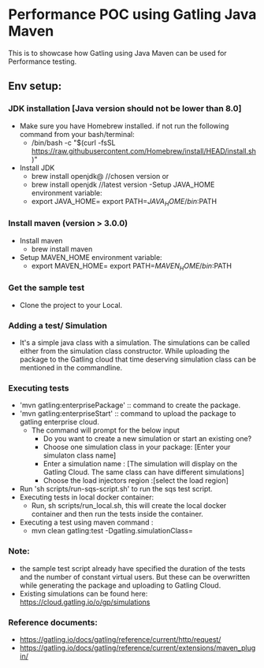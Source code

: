 # Performance POC using Gatling Java Maven
 This is to showcase how Gatling using Java Maven can be used for Performance testing. 


## Env setup:

### JDK installation [Java version should not be lower than 8.0] 

- Make sure you have Homebrew installed. if not run the following command from your bash/terminal:
  - /bin/bash -c "$(curl -fsSL https://raw.githubusercontent.com/Homebrew/install/HEAD/install.sh)"
- Install JDK
  - brew install openjdk@<version> //chosen version or 
  - brew install openjdk //latest version
-Setup JAVA_HOME environment variable:
  - export JAVA_HOME=<path-to-jdk>
    export PATH=$JAVA_HOME/bin:$PATH

### Install maven (version > 3.0.0)

- Install maven
  - brew install maven
- Setup MAVEN_HOME environment variable:
  - export MAVEN_HOME=<path-to-maven>
    export PATH=$MAVEN_HOME/bin:$PATH
  
### Get the sample test

- Clone the project to your Local.

### Adding a test/ Simulation

- It's a simple java class with a simulation. The simulations can be called either from the simulation class constructor. While uploading the package to the Gatling cloud that time deserving simulation class can be mentioned in the commandline. 

### Executing tests 

- 'mvn gatling:enterprisePackage'  :: command to create the package. 
- 'mvn gatling:enterpriseStart'  :: command to upload the package to gatling enterprise cloud. 
  - The command will prompt for the below input
    -  Do you want to create a new simulation or start an existing one?
    - Choose one simulation class in your package: [Enter your simulaton class name]
    -  Enter a simulation name : [The simulation will display on the Gatling Cloud. The same class can have different simulations]
    -  Choose the load injectors region :[select the load region]
- Run 'sh scripts/run-sqs-script.sh' to run the sqs test script. 
- Executing tests in local docker container:
  - Run, sh scripts/run_local.sh, this will create the local docker container and then run the tests inside the container. 
- Executing a test using maven command :
  - mvn clean gatling:test -Dgatling.simulationClass=<simulation class name>

 
 ### Note: 
  - the sample test script already have specified the duration of the tests and the number of constant virtual users. But these can be overwritten while generating the package and uploading to Gatling Cloud. 
  - Existing simulations can be found here: https://cloud.gatling.io/o/gp/simulations

 ### Reference documents:
 - https://gatling.io/docs/gatling/reference/current/http/request/
 - https://gatling.io/docs/gatling/reference/current/extensions/maven_plugin/




